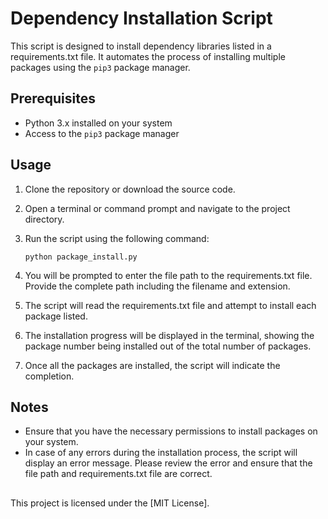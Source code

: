 # Dependency Installation Script

This script is designed to install dependency libraries listed in a requirements.txt file. It automates the process of installing multiple packages using the `pip3` package manager.

## Prerequisites

- Python 3.x installed on your system
- Access to the `pip3` package manager

## Usage

1. Clone the repository or download the source code.
2. Open a terminal or command prompt and navigate to the project directory.
3. Run the script using the following command:

   ```shell
   python package_install.py
4. You will be prompted to enter the file path to the requirements.txt file. Provide the complete path including the filename and extension.
5. The script will read the requirements.txt file and attempt to install each package listed.
6. The installation progress will be displayed in the terminal, showing the package number being installed out of the total number of packages.
7. Once all the packages are installed, the script will indicate the completion.

## Notes
- Ensure that you have the necessary permissions to install packages on your system.
- In case of any errors during the installation process, the script will display an error message. Please review the error and ensure that the file path and requirements.txt file are correct.

##
This project is licensed under the [MIT License].
